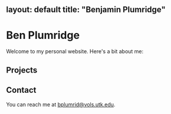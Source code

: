 layout: default
title: "Benjamin Plumridge"
---

# Ben Plumridge
Welcome to my personal website. Here's a bit about me:

## Projects

## Contact
You can reach me at  [bplumrid@vols.utk.edu](mailto:bplumrid@vols.utk.edu).
